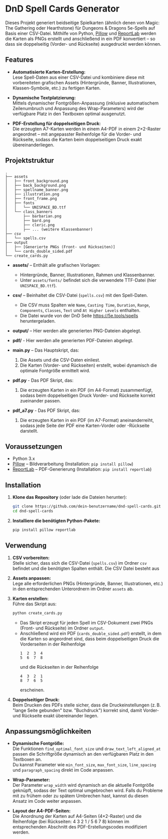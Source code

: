 
# DnD Spell Cards Generator

Dieses Projekt generiert beidseitige Spielkarten (ähnlich denen von Magic: The Gathering oder Hearthstone) für Dungeons & Dragons 5e-Spells auf Basis einer CSV-Datei. Mithilfe von Python, [Pillow](https://pillow.readthedocs.io/) und [ReportLab](https://www.reportlab.com/) werden die Karten als PNGs erstellt und anschließend in ein PDF konvertiert – so dass sie doppelseitig (Vorder- und Rückseite) ausgedruckt werden können.

## Features

- **Automatisierte Karten-Erstellung:**  
  Lese Spell-Daten aus einer CSV-Datei und kombiniere diese mit vorbereiteten grafischen Assets (Hintergründe, Banner, Illustrationen, Klassen-Symbole, etc.) zu fertigen Karten.

- **Dynamische Textplatzierung:**  
  Mittels dynamischer Fontgrößen-Anpassung (inklusive automatischem Zeilenumbruch und Anpassung des Wrap-Parameters) wird der verfügbare Platz in den Textboxen optimal ausgenutzt.

- **PDF-Erstellung für doppelseitigen Druck:**  
  Die erzeugten A7-Karten werden in einem A4-PDF in einem 2×2-Raster angeordnet – mit angepasster Reihenfolge für die Vorder- und Rückseite, sodass die Karten beim doppelseitigen Druck exakt übereinanderliegen.

## Projektstruktur

```
.
├── assets
│   ├── front_background.png
│   ├── back_background.png
│   ├── spellname_banner.png
│   ├── illustration.png
│   ├── front_frame.png
│   ├── fonts
│   │   └── UNISPACE_BD.ttf
│   └── class_banners
│       ├── barbarian.png
│       ├── bard.png
│       ├── cleric.png
│       ├── ... (weitere Klassenbanner)
├── csv
│   └── spells.csv
├── output
│   ├── [Generierte PNGs (Front- und Rückseiten)]
│   └── cards_double_sided.pdf
└── create_cards.py
```

- **assets/** – Enthält alle grafischen Vorlagen:
  - Hintergründe, Banner, Illustrationen, Rahmen und Klassenbanner.
  - Unter `assets/fonts/` befindet sich die verwendete TTF-Datei (hier `UNISPACE_BD.ttf`).

- **csv/** – Beinhaltet die CSV-Datei (`spells.csv`) mit den Spell-Daten.  
  - Die CSV muss Spalten wie `Name`, `Casting Time`, `Duration`, `Range`, `Components`, `Classes`, `Text` und `At Higher Levels` enthalten.
  - Die Datei wurde von der DnD Seite https://5e.tools/spells heruntergeladen.

- **output/** – Hier werden alle generierten PNG-Dateien abgelegt.

- **pdf/** - Hier werden alle generierten PDF-Dateien abgelegt.

- **main.py** – Das Hauptskript, das:
  1. Die Assets und die CSV-Daten einliest.
  2. Die Karten (Vorder- und Rückseiten) erstellt, wobei dynamisch die optimale Fontgröße ermittelt wird.

- **pdf.py** - Das PDF Skript, das: 
    1. Die erzeugten Karten in ein PDF (im A4-Format) zusammenfügt, sodass beim doppelseitigen Druck Vorder- und Rückseite korrekt zueinander passen.

- **pdf_a7.py** - Das PDF Skript, das: 
    1. Die erzeugten Karten in ein PDF (im A7-Format) aneinanderreiht, sodass jede Seite der PDF eine Karten-Vorder oder -Rückseite darstellt.


## Voraussetzungen

- Python 3.x  
- [Pillow](https://pillow.readthedocs.io/) – Bildverarbeitung (Installation: `pip install pillow`)
- [ReportLab](https://www.reportlab.com/) – PDF-Generierung (Installation: `pip install reportlab`)

## Installation

1. **Klone das Repository** (oder lade die Dateien herunter):
   ```bash
   git clone https://github.com/dein-benutzername/dnd-spell-cards.git
   cd dnd-spell-cards
   ```

2. **Installiere die benötigten Python-Pakete:**
   ```bash
   pip install pillow reportlab
   ```

## Verwendung

1. **CSV vorbereiten:**  
   Stelle sicher, dass sich die CSV-Datei (`spells.csv`) im Ordner `csv` befindet und die benötigten Spalten enthält.
   Die CSV Datei besteht aus 

2. **Assets anpassen:**  
   Lege alle erforderlichen PNGs (Hintergründe, Banner, Illustrationen, etc.) in den entsprechenden Unterordnern im Ordner `assets` ab.

3. **Karten erstellen:**  
   Führe das Skript aus:
   ```bash
   python create_cards.py
   ```
   - Das Skript erzeugt für jeden Spell im CSV-Dokument zwei PNGs (Front- und Rückseite) im Ordner `output`.
   - Anschließend wird ein PDF (`cards_double_sided.pdf`) erstellt, in dem die Karten so angeordnet sind, dass beim doppelseitigen Druck die Vorderseiten in der Reihenfolge  
     ```
     1  2  3  4 
     5  6  7  8
     ```
     und die Rückseiten in der Reihenfolge  
     ```
     4  3  2  1
     8  7  6  5
     ```
     erscheinen.

4. **Doppelseitiger Druck:**  
   Beim Drucken des PDFs stelle sicher, dass die Druckeinstellungen (z. B. "lange Seite gebunden" bzw. "Buchdruck") korrekt sind, damit Vorder- und Rückseite exakt übereinander liegen.

## Anpassungsmöglichkeiten

- **Dynamische Fontgröße:**  
  Die Funktionen `find_optimal_font_size` und `draw_text_left_aligned_at` passen die Schriftgröße dynamisch an den verfügbaren Platz in den Textboxen an.  
  Du kannst Parameter wie `min_font_size`, `max_font_size`, `line_spacing` und `paragraph_spacing` direkt im Code anpassen.

- **Wrap-Parameter:**  
  Der Parameter `wrap_width` wird dynamisch an die aktuelle Fontgröße geknüpft, sodass der Text optimal umgebrochen wird. Falls du Probleme mit zu frühem oder zu spätem Umbrechen hast, kannst du diesen Ansatz im Code weiter anpassen.

- **Layout der A4-PDF-Seiten:**  
  Die Anordnung der Karten auf A4-Seiten (4×2-Raster) und die Reihenfolge (bei Rückseiten: 4 3 2 1 / 5 6 7 8) können im entsprechenden Abschnitt des PDF-Erstellungscodes modifiziert werden.
